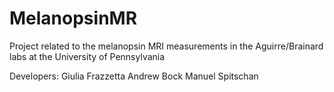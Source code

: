 # MelanopsinMR
Project related to the melanopsin MRI measurements in the Aguirre/Brainard labs at the University of Pennsylvania

Developers:
Giulia Frazzetta
Andrew Bock
Manuel Spitschan